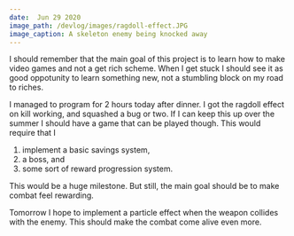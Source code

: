 ```yaml
---
date:  Jun 29 2020
image_path: /devlog/images/ragdoll-effect.JPG
image_caption: A skeleton enemy being knocked away
---
```

I should remember that the main goal of this project is to learn how to make video games and not a get rich scheme. When I get stuck I should see it as good oppotunity to learn something new, not a stumbling block on my road to riches.

I managed to program for 2 hours today after dinner. I got the ragdoll effect on kill working, and squashed a bug or two. If I can keep this up over the summer I should have a game that can be played though. This would require that I 

1. implement a basic savings system, 
1. a boss, and 
1. some sort of reward progression system. 

This would be a huge milestone. But still, the main goal should be to make combat feel rewarding.

Tomorrow I hope to implement a particle effect when the weapon collides with the enemy. This should make the combat come alive even more. 